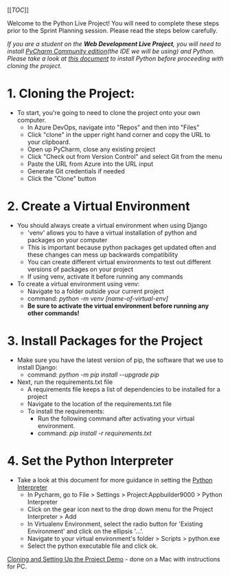 [[_TOC_]]

Welcome to the Python Live Project! You will need to complete these steps prior to the Sprint Planning session. Please read the steps below carefully.

_If you are a student on the **Web Development Live Project**, you will need to install [PyCharm Community edition](https://www.jetbrains.com/pycharm/download/#section=windows)(the IDE we will be using) and Python. Please take a look at [this document](https://docs.google.com/document/d/16qNrvX4t7KAhHU0q1Y6te-C0xo7IfOa-NzXpctCSN18/edit?usp=sharing) to install Python before proceeding with cloning the project._

# 1. Cloning the Project:
- To start, you're going to need to clone the project onto your own computer.
    - In Azure DevOps, navigate into "Repos" and then into "Files"
    - Click "clone" in the upper right hand corner and copy the URL to your clipboard.
    - Open up PyCharm, close any existing project
    - Click "Check out from Version Control" and select Git from the menu
    - Paste the URL from Azure into the URL input
    - Generate Git credentials if needed
    - Click the "Clone" button


# 2. Create a Virtual Environment
  - You should always create a virtual environment when using Django
    - 'venv' allows you to have a virtual installation of python and packages on your computer
     - This is important because python packages get updated often and these changes can mess up backwards compatibility
      - You can create different virtual environments to test out different versions of packages on your project
    - If using venv, activate it before running any commands
  - To create a virtual environment using venv:
    - Navigate to a folder outside your current project
    - command: _python -m venv [name-of-virtual-env]_
    - **Be sure to activate the virtual environment before running any other commands!**

# 3. Install Packages for the Project
- Make sure you have the latest version of pip, the software that we use to install Django:
    - command: _python -m pip install --upgrade pip_
- Next, run the requirements.txt file
    - A requirements file keeps a list of dependencies to be installed for a project
  - Navigate to the location of the requirements.txt file
  - To install the requirements:
      - Run the following command after activating your virtual environment.
      - command: _pip install -r requirements.txt_

# 4. Set the Python Interpreter
- Take a look at this document for more guidance in setting the  [Python Interpreter ](https://docs.google.com/document/d/1V_Tq9yoVGBVbyjLB3dn6FNG-ThEMO-l8MXtRNWWVqJs/edit)
     - In Pycharm, go to File > Settings > Project:Appbuilder9000 > Python Interpreter
  - Click on the gear icon next to the drop down menu for the Project Interpreter > Add
  - In Virtualenv Environment, select the radio button for 'Existing Environment' and click on the ellipsis '...'.
  - Navigate to your virtual environment's folder > Scripts > python.exe
  - Select the python executable file and click ok. 


[Cloning and Setting Up the Project Demo](https://drive.google.com/file/d/1O7kLTby5iLOo9tAdMX0-SPLtfl1_OPqf/view?usp=sharing) - done on a Mac with instructions for PC.


